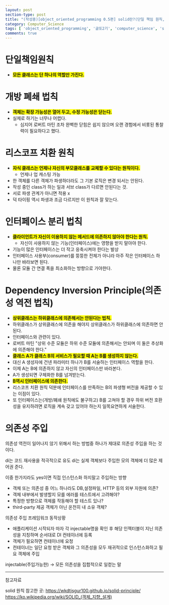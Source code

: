 ```yaml
---
layout: post
section-type: post
title: "(작성중)[object_oriented_programming 0.5편] solid란?(단일 책임 원칙, 개방 - 폐쇄 원칙, 리스코프 치환 법칙, 인터페이스 분리 원칙, 의존성 역전 법칙) 그리고 의존성 주입이란?"
category: Computer_Science
tags: [ 'object_oriented_programming', '글또2기', 'computer_science', 'solid', 'Dependency Inversion Principle' ]
comments: true
---
```

# 단일책임원칙
- <span style="background-color:yellow"><b>모든 클래스는 단 하나의 역할만 가진다.</b></span>


# 개방 폐쇄 법칙
- <span style="background-color:yellow"><b>객체는 확장 가능성은 열어 두고, 수정 가능성은 닫는다.</b></span>
- 실제로 하기는 너무나 어렵다.
  - 심지어 로버트 마틴 조차 완벽한 닫힘은 쉽지 않으며 오랜 경험에서 비롯된 통찰력이 필요하다고 했다.


# 리스코프 치환 원칙
- <span style="background-color:yellow"><b>자식 클래스는 언제나 자신의 부모클래스를 교체할 수 있다는 원칙이다.</b></span>
  - 언제나 업 캐스팅 가능
- 한 객체를 다른 객체가 파생하더라도 그 기본 로직은 변경 되서는 안된다.
- 작성 중인 class가 하는 일과 서브 class가 다르면 안된다는 것.
- 서로 파생 관계가 아니면 적용 x
- 덕 타이핑 역시 파생과 조금 다르지만 이 원칙과 잘 맞는다.

# 인터페이스 분리 법칙
- <span style="background-color:yellow"><b>클라이언트가 자신이 이용하지 않는 메서드에 의존하지 않아야 한다는 원칙.</b></span>
  - 자신이 사용하지 않는 기능(인터페이스)에는 영향을 받지 말아야 한다.
- 기능이 많은 인터페이스는 더 작고 응축시켜야 한다는 발상
- 인터페이스 사용부(consumer)를 뚱뚱한 전체가 아니라 아주 작은 인터페이스 하나만 바라보면 된다.
- 물론 모듈 간 연결 폭을 최소화하는 방향으로 가야한다.

# Dependency Inversion Principle(의존성 역전 법칙)
- <span style="background-color:yellow"><b>상위클래스는 하위클래스에 의존해서는 안된다는 법칙.</b></span>
- 하위클래스가 상위클래스에 의존을 해야지 상위클래스가 하위클래스에 의존하면 안된다.
- 인터페이스와 관련이 있다.
- 로버트 마틴 "상위 수준 모듈은 하위 수준 모듈에 의존해서는 안되며 이 둘은 추상화에 의존해야 한다."
- <span style="background-color:yellow"><b>클래스 A가 클래스 B의 서비스가 필요할 때 A는 B를 생성하지 않는다.</b></span>
- 대신 A 생성자에 건넨 파라미터 하나가 B를 서술하는 인터페이스 역할을 한다.
- 이제 A는 B에 의존하지 않고 자신의 인터페이스만 바라본다.
- A가 생성되면 구체화한 B를 넘겨받는다.
- <span style="background-color:yellow"><b>B역시 인터페이스에 의존한다.</b></span>
- 리스코프 치환 원칙 덕분에 인터페이스를 만족하는 B의 파생형 버전을 제공할 수 있는 이점이 있다.
- 또 인터페이스는(개방/폐쇄 원칙에도 불구하고) B를 고쳐야 할 경우 하위 버전 호환성을 유지하려면 로직을 계속 갖고 있어야 하는지 일목요연하게 서술한다.


# 의존성 주입
의존성 역전이 일어나지 않기 위해서 하는 방법중 하나가 제대로 의존성 주입을 하는 것이다.

di는 코드 재사용을 적극적으로 유도
di는 실제 객체보다 주입한 모의 객체에 더 많은 제어권 준다.


이중 한가지라도 yes이면 직접 인스턴스화 하지말고 주입하는 방향
- 객체 또는 의존성 중 어느 하나라도 DB,설정파일, HTTP 등의 외부 자원에 의존?
- 객체 내부에서 발생할지 모를 에러를 테스트에서 고려해야?
- 특정한 방향으로 객체를 작동해야 할 테스트 있나?
- third-party 제공 객체가 아닌 온전히 내 소유 객체?


의존성 주입 프레임워크 동작상황
- 애플리케이션 시작되자 마자 각 injectable명을 확인 후 해당 인젝터블이 지닌 의존성을 지칭하며 순서대로 DI 컨테이너에 등록
- 객체가 필요하면 컨테이너에 요청
- 컨테이너는 일단 요청 받은 객체와 그 의존성을 모두 재귀적으로 인스턴스화하고 필요 객체에 주입

injectable(주입가능한) -> 모든 의존성을 집합적으로 일컫는 말


---
참고자료

solid 원칙 참고한 곳:
https://wkdtjsgur100.github.io/solid-principle/
https://ko.wikipedia.org/wiki/SOLID_(객체_지향_설계)
